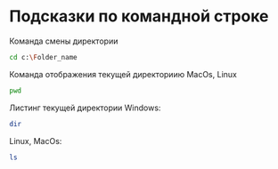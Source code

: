 # Подсказки по командной строке

Команда смены директории
```sh
cd c:\Folder_name
```
Команда отображения текущей директориию
MacOs, Linux
```sh
pwd
```
Листинг текущей директории
Windows:
```sh
dir
```
Linux, MacOs:
```sh
ls
```
